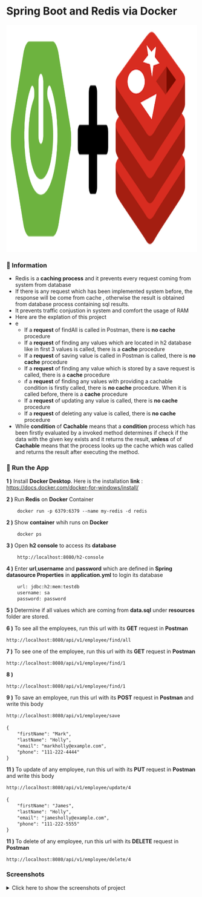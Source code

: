 # Spring Boot and Redis via Docker

<img src="screenshots\redis_12.PNG" alt="Main Information" width="800" height="600">

### 📖 Information

<ul style="list-style-type:disc">
  <li>Redis is a <b>caching process</b> and it prevents every request coming from system from database</li>
  <li>If there is any request which has been implemented system before, the response will be come from cache , otherwise the result is obtained from database process containing sql results.</li>
  <li>It prevents traffic conjustion in system and comfort the usage of RAM</li>
  <li>Here are the explation of this project</li>
  <li>e
      <ul>
        <li>If a <b>request</b> of findAll is called in Postman, there is <b>no cache</b> procedure</li>
        <li>If a <b>request</b> of finding any values which are located in h2 database like in first 3 values is called, there is a <b>cache</b> procedure</li>
        <li>If a <b>request</b> of saving value is called in Postman is called, there is <b>no cache</b> procedure</li>
        <li>If a <b>request</b> of finding any value which is stored by a save request is called, there is a <b>cache</b> procedure</li>
        <li>ıf a <b>request</b> of finding any values with providing a cachable condition is firstly called, there is <b>no cache</b> procedure. When it is called before, there is a <b>cache</b> procedure</li>
        <li>If a <b>request</b> of updating any value is called, there is <b>no cache</b> procedure</li>
        <li>If a <b>request</b> of deleting any value is called, there is <b>no cache</b> procedure</li>
      </ul>
  </li>
  <li>While <b>condition</b> of <b>Cachable</b> means that a <b>condition</b> process which has been firstly evaluated by a invoked method determines if check if the data with the given key exists and it returns the result, <b>unless</b> of of <b>Cachable</b> means that the process looks up the cache which was called and returns the result after executing the method.</li>
</ul>

### 🔨 Run the App

<b>1 )</b> Install <b>Docker Desktop</b>. Here is the installation <b>link</b> : https://docs.docker.com/docker-for-windows/install/

<b>2 )</b> Run <b>Redis</b> on <b>Docker</b> Container
```
    docker run -p 6379:6379 --name my-redis -d redis
```

<b>2 )</b> Show <b>container</b> whih runs on <b>Docker</b>
```
    docker ps
```

<b>3 )</b> Open <b>h2 console</b> to access its <b>database</b>
```
    http://localhost:8080/h2-console
```

<b>4 )</b> Enter <b>url</b>,<b>username</b> and <b>password</b> which are defined in <b>Spring datasource Properties</b> in <b>application.yml</b> to login its database
```
    url: jdbc:h2:mem:testdb
    username: sa
    password: password
```

<b>5 )</b> Determine if all values which are coming from <b>data.sql</b> under <b>resources</b> folder are stored.


<b>6 )</b> To see all the employees, run this url with its <b>GET</b> request in <b>Postman</b>
```
http://localhost:8080/api/v1/employee/find/all
```

<b>7 )</b> To see one of the employee, run this url with its <b>GET</b> request in <b>Postman</b>
```
http://localhost:8080/api/v1/employee/find/1
```

<b>8 )</b> </b>
```
http://localhost:8080/api/v1/employee/find/1
```

<b>9 )</b> To save an employee, run this url with its <b>POST</b> request in <b>Postman</b> and write this body
```
http://localhost:8080/api/v1/employee/save

{
    "firstName": "Mark",
    "lastName": "Holly",
    "email": "markholly@example.com",
    "phone": "111-222-4444"
}
```
<b>11 )</b> To update of any employee, run this url with its <b>PUT</b> request in <b>Postman</b> and write this body
```
http://localhost:8080/api/v1/employee/update/4

{
    "firstName": "James",
    "lastName": "Holly",
    "email": "jamesholly@example.com",
    "phone": "111-222-5555"
}
```
<b>11 )</b> To delete of any employee, run this url with its <b>DELETE</b> request in <b>Postman</b>
```
http://localhost:8080/api/v1/employee/delete/4
```

### Screenshots

<details>
<summary>Click here to show the screenshots of project</summary>
    <p> Figure 1 </p>
    <img src ="screenshots\redis_1.PNG">
    <p> Figure 2 </p>
    <img src ="screenshots\redis_2.PNG">
    <p> Figure 3 </p>
    <img src ="screenshots\redis_3.PNG">
    <p> Figure 4 </p>
    <img src ="screenshots\redis_4.PNG">
    <p> Figure 5 </p>
    <img src ="screenshots\redis_5.PNG">
    <p> Figure 6 </p>
    <img src ="screenshots\redis_6.PNG">
    <p> Figure 7 </p>
    <img src ="screenshots\redis_7.PNG">
    <p> Figure 8 </p>
    <img src ="screenshots\redis_8.PNG">
    <p> Figure 9 </p>
    <img src ="screenshots\redis_9.PNG">
    <p> Figure 10 </p>
    <img src ="screenshots\redis_10.PNG">
    <p> Figure 11 </p>
    <img src ="screenshots\redis_11.PNG">
</details>